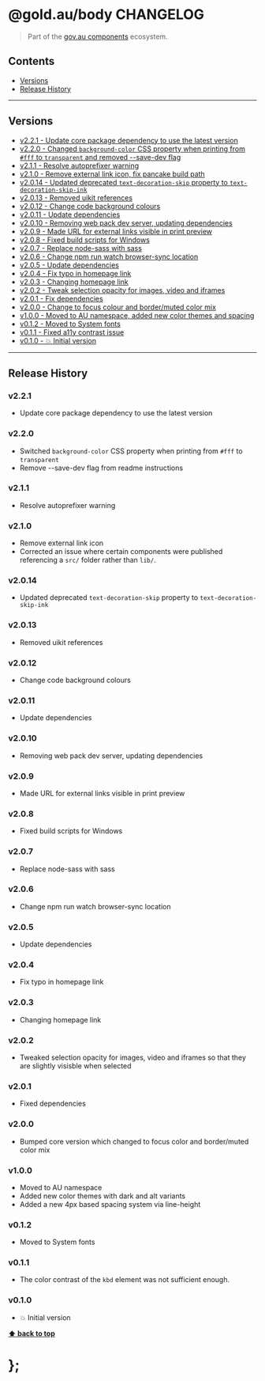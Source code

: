 @gold.au/body CHANGELOG
======================

> Part of the [gov.au components](https://github.com/govau/design-system-components/) ecosystem.


## Contents

* [Versions](#install)
* [Release History](#release-history)


----------------------------------------------------------------------------------------------------------------------------------------------------------------


## Versions

* [v2.2.1 - Update core package dependency to use the latest version](#v221)
* [v2.2.0 - Changed `background-color` CSS property when printing from `#fff` to `transparent` and removed --save-dev flag](#v220)
* [v2.1.1 - Resolve autoprefixer warning](#v211)
* [v2.1.0 - Remove external link icon, fix pancake build path](#v210)
* [v2.0.14 - Updated deprecated `text-decoration-skip` property to `text-decoration-skip-ink`](#v2014)
* [v2.0.13 - Removed uikit references](#v2013)
* [v2.0.12 - Change code background colours](#v2012)
* [v2.0.11 - Update dependencies](#v2011)
* [v2.0.10 - Removing web pack dev server, updating dependencies](#v2010)
* [v2.0.9 - Made URL for external links visible in print preview](#v209)
* [v2.0.8 - Fixed build scripts for Windows](#v208)
* [v2.0.7 - Replace node-sass with sass](#v207)
* [v2.0.6 - Change npm run watch browser-sync location](#v206)
* [v2.0.5 - Update dependencies](#v205)
* [v2.0.4 - Fix typo in homepage link](#v204)
* [v2.0.3 - Changing homepage link](#v203)
* [v2.0.2 - Tweak selection opacity for images, video and iframes](#v202)
* [v2.0.1 - Fix dependencies ](#v201)
* [v2.0.0 - Change to focus colour and border/muted color mix](#v200)
* [v1.0.0 - Moved to AU namespace, added new color themes and spacing](#v100)
* [v0.1.2 - Moved to System fonts](#v012)
* [v0.1.1 - Fixed a11y contrast issue](#v011)
* [v0.1.0 - 💥 Initial version](#v010)


----------------------------------------------------------------------------------------------------------------------------------------------------------------


## Release History

### v2.2.1

- Update core package dependency to use the latest version


### v2.2.0

- Switched `background-color` CSS property when printing from `#fff` to `transparent`
- Remove --save-dev flag from readme instructions


### v2.1.1

- Resolve autoprefixer warning


### v2.1.0

- Remove external link icon
- Corrected an issue where certain components were published referencing a `src/` folder rather than `lib/`.


### v2.0.14
- Updated deprecated `text-decoration-skip` property to `text-decoration-skip-ink`


### v2.0.13

- Removed uikit references


### v2.0.12

- Change code background colours


### v2.0.11

- Update dependencies


### v2.0.10

- Removing web pack dev server, updating dependencies


### v2.0.9

- Made URL for external links visible in print preview


### v2.0.8

- Fixed build scripts for Windows


### v2.0.7

- Replace node-sass with sass


### v2.0.6

- Change npm run watch browser-sync location


### v2.0.5

- Update dependencies


### v2.0.4

- Fix typo in homepage link


### v2.0.3

- Changing homepage link


### v2.0.2

- Tweaked selection opacity for images, video and iframes so that they are slightly visisble when selected


### v2.0.1

- Fixed dependencies


### v2.0.0

- Bumped core version which changed to focus color and border/muted color mix


### v1.0.0

- Moved to AU namespace
- Added new color themes with dark and alt variants
- Added a new 4px based spacing system via line-height


### v0.1.2

- Moved to System fonts


### v0.1.1

- The color contrast of the `kbd` element was not sufficient enough.


### v0.1.0

- 💥 Initial version


**[⬆ back to top](#contents)**


# };
